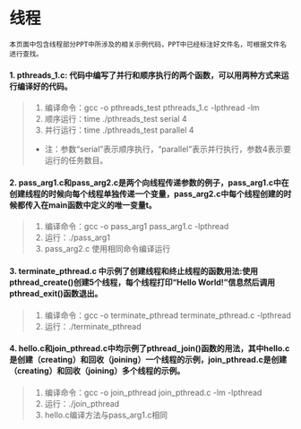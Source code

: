 # 线程
    本页面中包含线程部分PPT中所涉及的相关示例代码，PPT中已经标注好文件名，可根据文件名进行查找。

#### 1. pthreads_1.c: 代码中编写了并行和顺序执行的两个函数，可以用两种方式来运行编译好的代码。
> 1. 编译命令：gcc -o pthreads_test pthreads_1.c -lpthread -lm
> 2. 顺序运行：time ./pthreads_test serial 4
> 3. 并行运行：time ./pthreads_test parallel 4
> * 注：参数“serial”表示顺序执行，“parallel”表示并行执行，参数4表示要运行的任务数目。

#### 2. pass_arg1.c和pass_arg2.c是两个向线程传递参数的例子，pass_arg1.c中在创建线程的时候向每个线程单独传递一个变量，pass_arg2.c中每个线程创建的时候都传入在main函数中定义的唯一变量t。
> 1. 编译命令：gcc -o pass_arg1 pass_arg1.c -lpthread
> 2. 运行：./pass_arg1
> 3. pass_arg2.c 使用相同命令编译运行
#### 3. terminate_pthread.c 中示例了创建线程和终止线程的函数用法:使用pthread_create()创建5个线程，每个线程打印“Hello World!”信息然后调用pthread_exit()函数退出。
> 1. 编译命令：gcc -o terminate_pthread terminate_pthread.c -lpthread
> 2. 运行：./terminate_pthread
#### 4. hello.c和join_pthread.c中均示例了pthread_join()函数的用法，其中hello.c是创建（creating）和回收（joining）一个线程的示例，join_pthread.c是创建（creating）和回收（joining）多个线程的示例。
> 1. 编译命令：gcc -o join_pthread join_pthread.c -lm -lpthread
> 2. 运行：./join_pthread
> 3. hello.c编译方法与pass_arg1.c相同

